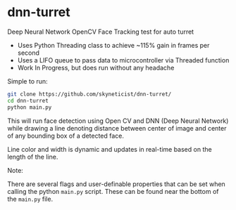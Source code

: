 # dnn-turret
Deep Neural Network OpenCV Face Tracking test for auto turret

- Uses Python Threading class to achieve ~115% gain in frames per second
- Uses a LIFO queue to pass data to microcontroller via Threaded function
- Work In Progress, but does run without any headache

Simple to run:


```Bash
git clone https://github.com/skyneticist/dnn-turret/
cd dnn-turret
python main.py
```

This will run face detection using Open CV and DNN (Deep Neural Network) while drawing a line denoting distance between center of image and center of any bounding box of a detected face.

Line color and width is dynamic and updates in real-time based on the length of the line.

Note: 

There are several flags and user-definable properties that can be set when calling the python `main.py` script.
These can be found near the bottom of the `main.py` file.

